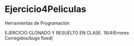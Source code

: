 # Ejercicio4Peliculas
Herramientas de Programación


EJERCICIO CLONADO Y RESUELTO EN CLASE.
18/4(Errores Corregidos/bugs fixed)

